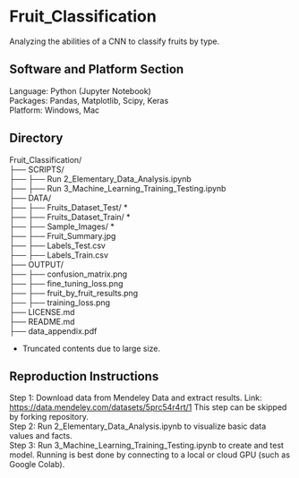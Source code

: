 # Fruit_Classification
Analyzing the abilities of a CNN to classify fruits by type.

## Software and Platform Section
Language: Python (Jupyter Notebook) <br>
Packages: Pandas, Matplotlib, Scipy, Keras <br>
Platform: Windows, Mac <br>

## Directory
Fruit_Classification/ <br>
├── SCRIPTS/ <br>
├── ├── Run 2_Elementary_Data_Analysis.ipynb <br>
├── ├── Run 3_Machine_Learning_Training_Testing.ipynb <br>
├── DATA/ <br>
├── ├── Fruits_Dataset_Test/ *<br>
├── ├── Fruits_Dataset_Train/ *<br>
├── ├── Sample_Images/ *<br>
├── ├── Fruit_Summary.jpg <br>
├── ├── Labels_Test.csv <br>
├── ├── Labels_Train.csv <br>
├── OUTPUT/ <br>
├── ├── confusion_matrix.png <br>
├── ├── fine_tuning_loss.png <br>
├── ├── fruit_by_fruit_results.png <br>
├── ├── training_loss.png <br>
├── LICENSE.md <br>
├── README.md <br>
├── data_appendix.pdf <br>

* Truncated contents due to large size.

## Reproduction Instructions

Step 1: Download data from Mendeley Data and extract results. Link: https://data.mendeley.com/datasets/5prc54r4rt/1 This step can be skipped by forking repository. <br>
Step 2: Run 2_Elementary_Data_Analysis.ipynb to visualize basic data values and facts. <br>
Step 3: Run 3_Machine_Learning_Training_Testing.ipynb to create and test model. Running is best done by connecting to a local or cloud GPU (such as Google Colab). <br>

